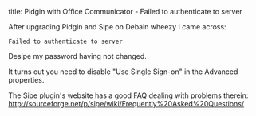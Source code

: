 title: Pidgin with Office Communicator - Failed to authenticate to server

After upgrading Pidgin and Sipe on Debain wheezy I came across:

    Failed to authenticate to server
    
Desipe my password having not changed.
    
It turns out you need to disable "Use Single Sign-on" in the Advanced properties.

The Sipe plugin's website has a good FAQ dealing with problems therein: http://sourceforge.net/p/sipe/wiki/Frequently%20Asked%20Questions/
